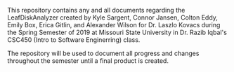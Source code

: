 
This repository contains any and all documents regarding the LeafDiskAnalyzer created by Kyle Sargent, Connor Jansen, Colton Eddy, Emily Box, Erica Gitlin, and Alexander Wilson for Dr. Laszlo Kovacs during the Spring Semester of 2019 at Missouri State University in Dr. Razib Iqbal's CSC450 (Intro to Software Enginerring) class. 

The repository will be used to document all progress and changes throughout the semester until a final product is created.

